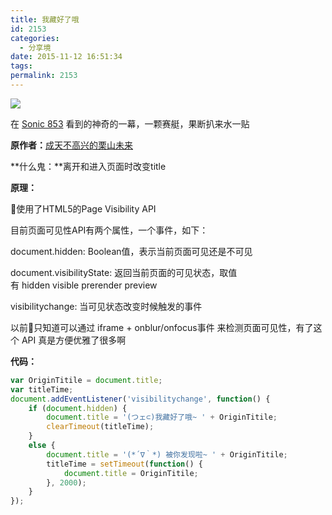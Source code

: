 ```yaml
---
title: 我藏好了哦
id: 2153
categories:
  - 分享境
date: 2015-11-12 16:51:34
tags:
permalink: 2153
---
```


![](https://diygod.me/images/titlehide.png)

在 [Sonic 853](http://853.bronya.net/) 看到的神奇的一幕，一颗赛艇，果断扒来水一贴

**原作者：**[成天不高兴的栗山未来](http://chitanda.me/)

**什么鬼：**离开和进入页面时改变title

**原理：**

使用了HTML5的Page Visibility API

目前页面可见性API有两个属性，一个事件，如下：

document.hidden: Boolean值，表示当前页面可见还是不可见

document.visibilityState: 返回当前页面的可见状态，取值有 hidden visible prerender preview

visibilitychange: 当可见状态改变时候触发的事件

以前只知道可以通过 iframe + onblur/onfocus事件 来检测页面可见性，有了这个 API 真是方便优雅了很多啊

**代码：**<!--more-->

```js
var OriginTitile = document.title;
var titleTime;
document.addEventListener('visibilitychange', function() {
    if (document.hidden) {
        document.title = '(つェ⊂)我藏好了哦~ ' + OriginTitile;
        clearTimeout(titleTime);
    }
    else {
        document.title = '(*´∇｀*) 被你发现啦~ ' + OriginTitile;
        titleTime = setTimeout(function() {
            document.title = OriginTitile;
        }, 2000);
    }
});
```
